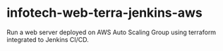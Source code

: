 # infotech-web-terra-jenkins-aws
Run a web server deployed on AWS Auto Scaling Group using terraform integrated to Jenkins CI/CD.
